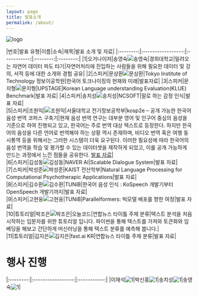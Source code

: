 ```yaml
---
layout: page
title: 발표소개
permalink: /about/
---
```




![logo](./pic/banner.png)
       

|번호|발표 유형|이름|소속|제목|발표 소개 및 자료|
|:--------:|:-----------------:|:-----------:|:--------:|:--------:|
|1|오거나이저|송영숙![송영숙](./pic/song.jpg)|경희대학교|밀려오는 자연어 데이터 파도 타기|자연어처리에 진입하는 사람들을 위해 필요한 데이터 및 강의, 서적 등에 대한 소개와 경험 공유|
|2|스피커|문상환![문상환](./pic/mun.png)|Tokyo Institute of Technology 정보이공학원|한국어 토크나이징의 현재와 미래|발표자료|
|3|스피커|문지형![문지형](./pic/jh.jpg)|UPSTAGE|Korean Language understanding Evaluation(KLUE) Benchmark|발표 자료|
|4|스피커|송치성![송치성](./pic/chisong.jpg)|NCSOFT|말로 하는 감정 인식|발표 자료|  
|5|스피커|조원익|![조원익](./pic/WarnikChow.jpg)|서울대학교 전기정보공학부|kosp2e – 공개 가능한 한국어 음성 번역 코퍼스 구축기|현재 음성 번역 연구는 대부분 영어 및 인구어 중심의 음성을 기준으로 하여 진행되고 있고, 한국어는 주로 번역 대상 텍스트로 등장한다. 하지만 한국어의 음성을 다른 언어로 번역해야 하는 상황 역시 존재하며, 비디오 번역 혹은 여행 동시통역 등을 위해서는 그러한 시스템이 더욱 요구된다. 이러한 필요성에 따라 한국어의 음성 번역을 학습 및 평가할 수 있는 데이터셋을 제작하게 되었고, 이를 공개 가능하게 만드는 과정에서 느낀 점들을 공유한다. [발표 자료](./data/kosp2e.pdf)|          
|6|스피커|김성동![김성동](./pic/sungdong.png)|NAVER AI|Scalable Dialogue System|발표 자료|            
|7|스피커|박성준![박성준](./pic/sjun.png)|KAIST 전산학부|Natural Language Processing for Computational Psychotherapic Applications|발표 자료|        
|8|스피커|김수환![김수환](./pic/suh.png)|TUNiB|한국어 음성 인식 : KoSpeech 개발기부터 OpenSpeech 개발기까지|발표 자료|            
|9|스피커|고현웅![고현웅](./pic/go.png)|TUNiB|Parallelformers: 빅모델 배포를 향한 여정|발표 자료|         
|10|튜토리얼|박조은![박조은](./pic/joeun.jpg)|오늘코드|연합뉴스 타이틀 주제 분류|텍스트 분석을 처음 시작하는 입문자를 위한 튜토리얼 입니다. 파이썬을 통해 텍스트를 가져와 토큰화와 임베딩을 해보고 간단하게 머신러닝을 통해 텍스트 분류를 예측해 봅니다.|   
|11|튜토리얼|김지은![김지은](./pic/jieun.png)|fast.ai KR|연합뉴스 타이틀 주제 분류|발표 자료|        
       





# 행사 진행



|:--------:|:-----------------:|:-----------:|
|이재석![1](./pic/jesouk.jpg)|박신홍![1](./pic/sinhongpark.jpg)|송치성![1](./pic/chisong.jpg)|송영숙![1](./pic/song.jpg)|







